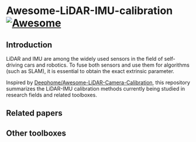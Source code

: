 # Awesome-LiDAR-IMU-calibration [![Awesome](https://awesome.re/badge.svg)](https://awesome.re)    

## Introduction  
LiDAR and IMU are among the widely used sensors in the field of self-driving cars and robotics. To fuse both sensors and use them for algorithms (such as SLAM), it is essential to obtain the exact extrinsic parameter.  

Inspired by [Deephome/Awesome-LiDAR-Camera-Calibration](https://github.com/Deephome/Awesome-LiDAR-Camera-Calibration), this repository summarizes the LiDAR-IMU calibration methods currently being studied in research fields and related toolboxes.  

## Related papers  

## Other toolboxes  

